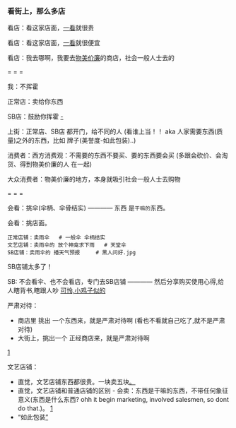 
### 看街上，那么多店

看店：看这家店面，[一看](http://w/#东西都很贵。一块卖五块)就很贵

看店：看这家店面，[一看](http://w/#东西都很便宜。一块卖一块,还有限时特价)就很便宜

看店：我去哪啊，我要去[物美价廉](http://w/#这就是严肃对待金钱，不挥霍)的商店，社会一般人士去的

= = =

我：不挥霍

正常店：卖给你东西

SB店：鼓励你挥霍 [-](http://w/#就你们这些人，把我们这好玩意都给糟蹋了!)

上街：正常店、SB店 都开门，给不同的人 (看谁上当！！ aka 人家需要东西(质量)之外的东西，比如 牌子(美誉度-如此包装)..)

消费者：西方消费观：不需要的东西不要买、要的东西要会买 (多跟会砍价、会淘货、得到物美价廉的人 在一起)

大众消费者：物美价廉的地方，本身就吸引社会一般人士去购物

= = =

会看：挑伞(伞柄、伞骨结实) ———— 东西 是`干嘛的`东西。

会看：挑店面。
```
正常店铺：卖雨伞   # 一般伞 伞柄结实
文艺店铺：卖雨伞的 放个神龛求下雨   # 天堂伞
SB店铺：卖雨伞的 播天气预报     # 黑人问好.jpg
```

SB店铺太多了！

SB: 不会看伞、也不会看店，专门去SB店铺 ———— 然后分享购买使用心得,给人瞎背书,瞎跟人吵 [可怜,小鸡子似的](https://github.com/7900ms/000nottheater_deserted_systemlibrary/blob/master/supplementary/chain-打火机补充.md)

严肃对待：
- 商店里 挑出 一个东西来，就是严肃对待啊 (看也不看就自己吃了,就不是严肃对待)
- 大街上，挑出一个 正经商店来，就是严肃对待啊



[1](https://github.com/7900ms/000nottheater_deserted_systemlibrary/blob/master/supplementary/term-心理-严肃对待.md)

文艺店铺：<br>
- 直觉，文艺店铺东西都很贵。一块卖五块[。](http://w/#一块钱的东西进入文艺店铺卖五块)
- 直觉，文艺店铺和普通店铺的区别 - 会卖：东西是干嘛的东西，不带任何象征意义(东西是什么东西? ohh it begin marketing, involved salesmen, so dont do that.)。 
[1](https://github.com/7900ms/000nottheater_deserted_systemlibrary/blob/master/supplementary/chain-打火机补充.md)
- “如此包装[”](https://www.youtube.com/watch?v=T-A13y6pzTw)


